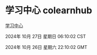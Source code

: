# 学习中心 colearnhub
[学习中心](http://219.139.197.74:56308/colearnhub/)

2024年 10月 27日 星期日 06:10:02 CST

2024年 10月 26日 星期六 22:10:02 GMT
